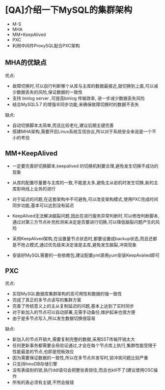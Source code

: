 # [QA]介绍一下MySQL的集群架构

- M-S
- MHA
- MM+KeepAlived
- PXC
- 利用中间件ProxySQL配合PXC架构

## MHA的优缺点

优点:

- 故障切换时,可以自行判断哪个从库与主库的数据最接近,就切换到上面,可以减少数据丢失的风险,保证数据的一致性
- 支持 binlog server ,可提高binlog 传输效率, 进一步减少数据丢失风险
- 结合MySQL5.7 的增强半同步功能,来确保故障切换时的数据不丢失

缺点:

- 自动切换脚本太简单,而且比较老化,建议后期主键完善
- 搭建MHA架构,需要开启Linux系统互信协议,所以对于系统安全来说是一个不小的考验

## MM+KeepAlived

- 一定要完善好切换脚本,keepalived 的切换机制要合理,避免发生切换不成功的现象
- 从库的配置尽量要与主库的一致,不能差太多,避免主从宕机时发生切换,新的主库影响线上业务的进行
- 对于延迟的问题,在这套架构中不可避免,可以改变架构模式,使用PXC完成时间同步功能,基本可以达到没有延迟
- KeepAlived无法解决脑裂问题,因此在进行服务异常判断时,可以修改判断脚本,通过对第三方节点补充检测来决定是否要进行切换,可以降低脑裂问题产生的风险
- 采用KeepAlived架构,在设置量节点状态时,都要设置成backup状态,而且还都是不抢占模式,通过优先级来决定谁是主库,避免发生脑裂,冲突现象

- 安装好MySQL需要的一些依赖包,建议配置yml源用yum安装KeepAvalied即可

## PXC

优点:

- 实现MySQL数据库集群架构的高可用性和数据的强一致性
- 完成了真正的多节点读写的集群方案
- 完善了传统意义上的主从复制延迟的问题,基本上达到了实时同步
- 对于新加入的节点可以自动部署,无需手动备份,维护起来也很方便
- 由于是多节点写入,所以发生数据切换很容易

缺点:

- 新加入的节点开销大,需要复制完整的数据,采用SST传输开销太大
- 任何更新事务都需要全局验证通过,才会在每个节点库上执行,集群性能受限于性能最差的节点,也即是短板效应
- 因为需要保证数据的一致性,所以在多节点并发写时,锁冲突问题比较严重
- 只支持InnoDB存储引擎
- 没有表级别的锁,执行ddl语句会把整张表锁住,而且也kill不了(建议使用OSC操作
- 所有的表必须有主键,不然会报错

